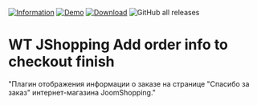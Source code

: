 [![Information](https://img.shields.io/badge/information--0.svg)](https://web-tolk.ru/dev/joomla-plugins/wt-jshopping-add-order-info-to-checkout-finish)
[![Demo](https://img.shields.io/badge/demo--0.svg)](https://web-tolk.ru/dev/joomla-plugins/wt-jshopping-add-order-info-to-checkout-finish)
[![Download](https://img.shields.io/github/release/WebTolk/WT-JShopping-Add-order-info-to-checkout-finish-JoomShopping-Joomla-plugin.svg)](https://web-tolk.ru/dev/joomla-plugins/wt-jshopping-add-order-info-to-checkout-finish)
![GitHub all releases](https://img.shields.io/github/downloads/WebTolk/WT-JShopping-Add-order-info-to-checkout-finish-JoomShopping-Joomla-plugin/total)

# WT JShopping Add order info to checkout finish
"Плагин отображения информации о заказе на странице "Спасибо за заказ" интернет-магазина JoomShopping."